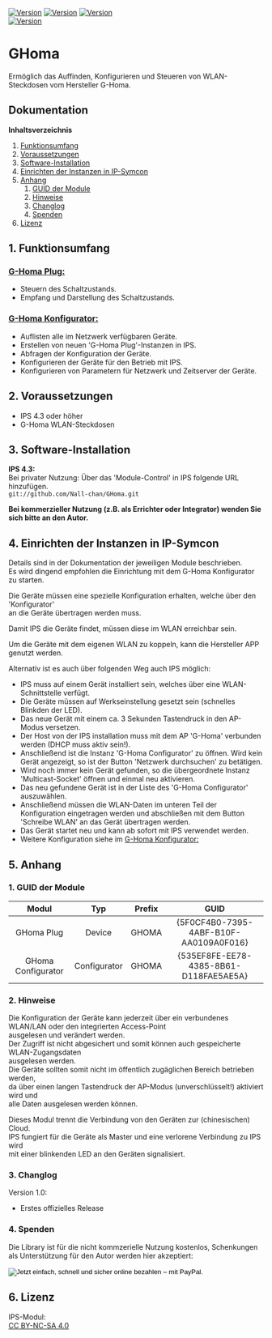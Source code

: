 [![Version](https://img.shields.io/badge/Symcon-PHPModul-red.svg)](https://www.symcon.de/service/dokumentation/entwicklerbereich/sdk-tools/sdk-php/)
[![Version](https://img.shields.io/badge/Modul%20Version-1.00-blue.svg)]()
[![Version](https://img.shields.io/badge/License-CC%20BY--NC--SA%204.0-green.svg)](https://creativecommons.org/licenses/by-nc-sa/4.0/)  
[![Version](https://img.shields.io/badge/Symcon%20Version-4.3%20%3E-green.svg)](https://www.symcon.de/forum/threads/30857-IP-Symcon-4-3-%28Stable%29-Changelog)

# GHoma 
Ermöglich das Auffinden, Konfigurieren und Steueren
von WLAN-Steckdosen vom Hersteller G-Homa.


## Dokumentation

**Inhaltsverzeichnis**

1. [Funktionsumfang](#1-funktionsumfang)  
2. [Voraussetzungen](#2-voraussetzungen)  
3. [Software-Installation](#3-software-installation) 
4. [Einrichten der Instanzen in IP-Symcon](#4-einrichten-der-instanzen-in-ip-symcon)
5. [Anhang](#5-anhang)  
    1. [GUID der Module](#1-guid-der-module)
    2. [Hinweise](#2-hinweise)
    3. [Changlog](#3-changlog)
    4. [Spenden](#4-spenden)
6. [Lizenz](#6-lizenz)

## 1. Funktionsumfang

### [G-Homa Plug:](GHPlug/)  

 - Steuern des Schaltzustands.  
 - Empfang und Darstellung des Schaltzustands.  

### [G-Homa Konfigurator:](GHConfigurator/)  

 - Auflisten alle im Netzwerk verfügbaren Geräte.  
 - Erstellen von neuen 'G-Homa Plug'-Instanzen in IPS.  
 - Abfragen der Konfiguration der Geräte.  
 - Konfigurieren der Geräte für den Betrieb mit IPS.  
 - Konfigurieren von Parametern für Netzwerk und Zeitserver der Geräte.  

## 2. Voraussetzungen

 - IPS 4.3 oder höher  
 - G-Homa WLAN-Steckdosen  

## 3. Software-Installation

**IPS 4.3:**  
   Bei privater Nutzung: Über das 'Module-Control' in IPS folgende URL hinzufügen.  
    `git://github.com/Nall-chan/GHoma.git`  

   **Bei kommerzieller Nutzung (z.B. als Errichter oder Integrator) wenden Sie sich bitte an den Autor.**  

## 4. Einrichten der Instanzen in IP-Symcon

Details sind in der Dokumentation der jeweiligen Module beschrieben.  
Es wird dingend empfohlen die Einrichtung mit dem G-Homa Konfigurator zu starten.  

Die Geräte müssen eine spezielle Konfiguration erhalten, welche über den 'Konfigurator'  
an die Geräte übertragen werden muss.  

Damit IPS die Geräte findet, müssen diese im WLAN erreichbar sein.  

Um die Geräte mit dem eigenen WLAN zu koppeln, kann die Hersteller APP genutzt werden.  

Alternativ ist es auch über folgenden Weg auch IPS möglich:  

- IPS muss auf einem Gerät installiert sein, welches über eine WLAN-Schnittstelle verfügt.  
- Die Geräte müssen auf Werkseinstellung gesetzt sein (schnelles Blinkden der LED).  
- Das neue Gerät mit einem ca. 3 Sekunden Tastendruck in den AP-Modus versetzen.  
- Der Host von der IPS installation muss mit dem AP 'G-Homa' verbunden werden (DHCP muss aktiv sein!).  
- Anschließend ist die Instanz 'G-Homa Configurator' zu öffnen. Wird kein Gerät angezeigt, so ist der Button 'Netzwerk durchsuchen' zu betätigen.  
- Wird noch immer kein Gerät gefunden, so die übergeordnete Instanz 'Multicast-Socket' öffnen und einmal neu aktivieren.  
- Das neu gefundene Gerät ist in der Liste des 'G-Homa Configurator' auszuwählen.  
- Anschließend müssen die WLAN-Daten im unteren Teil der Konfiguration eingetragen werden und abschließen mit dem Button 'Schreibe WLAN' an das Gerät übertragen werden.  
- Das Gerät startet neu und kann ab sofort mit IPS verwendet werden.  
- Weitere Konfiguration siehe im [G-Homa Konfigurator:](GHConfigurator/)  

## 5. Anhang

###  1. GUID der Module

 
| Modul              | Typ          |Prefix  | GUID                                   |
| :----------------: | :----------: | :----: | :------------------------------------: |
| GHoma Plug         | Device       | GHOMA  | {5F0CF4B0-7395-4ABF-B10F-AA0109A0F016} |
| GHoma Configurator | Configurator | GHOMA  | {535EF8FE-EE78-4385-8B61-D118FAE5AE5A} |


### 2. Hinweise  

 Die Konfiguration der Geräte kann jederzeit über ein verbundenes WLAN/LAN oder den integrierten Access-Point  
 ausgelesen und verändert werden.  
 Der Zugriff ist nicht abgesichert und somit können auch gespeicherte WLAN-Zugangsdaten  
 ausgelesen werden.  
 Die Geräte sollten somit nicht im öffentlich zugäglichen Bereich betrieben werden,  
 da über einen langen Tastendruck der AP-Modus (unverschlüsselt!) aktiviert wird und  
 alle Daten ausgelesen werden können.  
 
 Dieses Modul trennt die Verbindung von den Geräten zur (chinesischen) Cloud.  
 IPS fungiert für die Geräte als Master und eine verlorene Verbindung zu IPS wird  
 mit einer blinkenden LED an den Geräten signalisiert.  


### 3. Changlog

Version 1.0:  
 - Erstes offizielles Release  

### 4. Spenden  
  
  Die Library ist für die nicht kommzerielle Nutzung kostenlos, Schenkungen als Unterstützung für den Autor werden hier akzeptiert:  

<form action="https://www.paypal.com/cgi-bin/webscr" method="post" target="_top">
<input type="hidden" name="cmd" value="_s-xclick">
<input type="hidden" name="hosted_button_id" value="G2SLW2MEMQZH2">
<input type="image" src="https://www.paypalobjects.com/de_DE/DE/i/btn/btn_donate_LG.gif" border="0" name="submit" alt="Jetzt einfach, schnell und sicher online bezahlen – mit PayPal.">
<img alt="" border="0" src="https://www.paypalobjects.com/de_DE/i/scr/pixel.gif" width="1" height="1">
</form>

## 6. Lizenz

  IPS-Modul:  
  [CC BY-NC-SA 4.0](https://creativecommons.org/licenses/by-nc-sa/4.0/)  
 
